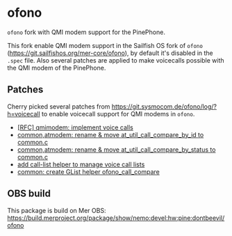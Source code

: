 # ofono
`ofono` fork with QMI modem support for the PinePhone.

This fork enable QMI modem support in the Sailfish OS fork of `ofono` (https://git.sailfishos.org/mer-core/ofono), by default it's disabled in the `.spec` file.
Also several patches are applied to make voicecalls possible with the QMI modem of the PinePhone.

## Patches
Cherry picked several patches from https://git.sysmocom.de/ofono/log/?h=voicecall to enable voicecall support for QMI modems in `ofono`.

- [[RFC] qmimodem: implement voice calls](https://git.sysmocom.de/ofono/commit/?h=voicecall&id=0bfb7039c9cb821aefb5e1cacc252172b8c80f1d)
- [common,atmodem: rename & move at_util_call_compare_by_id to common.c](https://git.sysmocom.de/ofono/commit/?h=voicecall&id=3bba30fd23705dc8817b2eb0f28c9be03b8f7892)
- [common,atmodem: rename & move at_util_call_compare_by_status to common.c](https://git.sysmocom.de/ofono/commit/?h=voicecall&id=4c71f0ca71c74987523c68764df28840ccd3882e)
- [add call-list helper to manage voice call lists](https://git.sysmocom.de/ofono/commit/?h=voicecall&id=2ae2366c262a15e4f3269afd9c80ddf06c1b9b46)
- [common: create GList helper ofono_call_compare](https://git.sysmocom.de/ofono/commit/?h=voicecall&id=c97a48fd4b94d4e6785dd713abe2a06da5e0d623)

## OBS build

This package is build on Mer OBS: https://build.merproject.org/package/show/nemo:devel:hw:pine:dontbeevil/ofono
